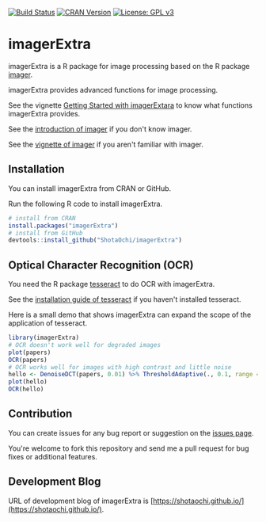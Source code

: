 [![Build Status](https://travis-ci.org/ShotaOchi/imagerExtra.svg?branch=master)](https://travis-ci.org/ShotaOchi/imagerExtra)
[![CRAN Version](https://www.r-pkg.org/badges/version/imagerExtra)](https://cran.r-project.org/package=imagerExtra)
[![License: GPL v3](https://img.shields.io/badge/License-GPL%20v3-blue.svg)](https://www.gnu.org/licenses/gpl-3.0)

# imagerExtra
imagerExtra is a R package for image processing based on the R package [imager](https://github.com/dahtah/imager).


imagerExtra provides advanced functions for image processing.


See the vignette [Getting Started with imagerExtara](https://cran.r-project.org/package=imagerExtra/vignettes/gettingstarted.html) to know what functions imagerExtra provides. 


See the [introduction of imager](http://dahtah.github.io/imager/) if you don't know imager.


See the [vignette of imager](https://CRAN.R-project.org/package=imager/vignettes/gettingstarted.html) if you aren't familiar with imager.


## Installation
You can install imagerExtra from CRAN or GitHub.


Run the following R code to install imagerExtra.
```r
# install from CRAN
install.packages("imagerExtra")
# install from GitHub
devtools::install_github("ShotaOchi/imagerExtra")
```

## Optical Character Recognition (OCR)
You need the R package [tesseract](https://github.com/ropensci/tesseract#tesseract) to do OCR with imagerExtra.


See the [installation guide of tesseract](https://github.com/ropensci/tesseract#installation) if you haven't installed tesseract.


Here is a small demo that shows imagerExtra can expand the scope of the application of tesseract.
```r
library(imagerExtra)
# OCR doesn't work well for degraded images
plot(papers)
OCR(papers)
# OCR works well for images with high contrast and little noise
hello <- DenoiseDCT(papers, 0.01) %>% ThresholdAdaptive(., 0.1, range = c(0,1))
plot(hello)
OCR(hello)
```


## Contribution
You can create issues for any bug report or suggestion on the [issues page](https://github.com/ShotaOchi/imagerExtra/issues).


You're welcome to fork this repository and send me a pull request for bug fixes or additional features.


## Development Blog
URL of development blog of imagerExtra is [https://shotaochi.github.io/](https://shotaochi.github.io/).

